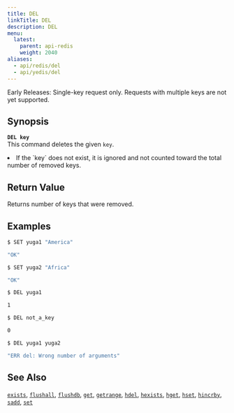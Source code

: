 ```yaml
---
title: DEL
linkTitle: DEL
description: DEL
menu:
  latest:
    parent: api-redis
    weight: 2040
aliases:
  - api/redis/del
  - api/yedis/del
---
```

Early Releases: Single-key request only. Requests with multiple keys are not yet supported.

## Synopsis
<!-- <b>`DEL key [key ...]`</b><br> -->
<b>`DEL key`</b><br>
This command deletes the given `key`.

<li>If the `key` does not exist, it is ignored and not counted toward the total number of removed keys.</li>

## Return Value
Returns number of keys that were removed.

## Examples
```{.sh .copy .separator-dollar}
$ SET yuga1 "America"
```
```sh
"OK"
```
```{.sh .copy .separator-dollar}
$ SET yuga2 "Africa"
```
```sh
"OK"
```
```{.sh .copy .separator-dollar}
$ DEL yuga1
```
```sh
1
```
```{.sh .copy .separator-dollar}
$ DEL not_a_key
```
```sh
0
```
```{.sh .copy .separator-dollar}
$ DEL yuga1 yuga2
```
```sh
"ERR del: Wrong number of arguments"
```

## See Also
[`exists`](../exists/), [`flushall`](../flushall/), [`flushdb`](../flushdb/), [`get`](../get/), [`getrange`](../getrange/), [`hdel`](../hdel/), [`hexists`](../hexists/), [`hget`](../hget/), [`hset`](../hset/), [`hincrby`](../hincrby/), [`sadd`](../sadd/), [`set`](../set/)
